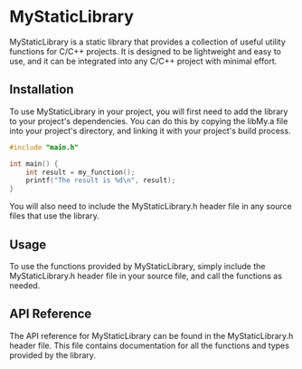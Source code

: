 # **MyStaticLibrary**

MyStaticLibrary is a static library that provides a collection of useful utility functions for C/C++ projects. It is designed to be lightweight and easy to use, and it can be integrated into any C/C++ project with minimal effort.

## **Installation**

To use MyStaticLibrary in your project, you will first need to add the library to your project's dependencies. You can do this by copying the libMy.a file into your project's directory, and linking it with your project's build process.
```C
#include "main.h"

int main() {
    int result = my_function();
    printf("The result is %d\n", result);
}
```
You will also need to include the MyStaticLibrary.h header file in any source files that use the library.

## **Usage**

To use the functions provided by MyStaticLibrary, simply include the MyStaticLibrary.h header file in your source file, and call the functions as needed.

## **API Reference**

The API reference for MyStaticLibrary can be found in the MyStaticLibrary.h header file. This file contains documentation for all the functions and types provided by the library.
